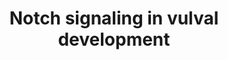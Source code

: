 ---
annotations:
- id: PW:0000204
  parent: signaling pathway
  type: Pathway Ontology
  value: Notch signaling pathway
authors:
- Kyook
- MaintBot
- Eweitz
- RaatsS
description: ''
last-edited: 2021-05-27
organisms:
- Caenorhabditis elegans
redirect_from:
- /index.php/Pathway:WP2220
- /instance/WP2220
- /instance/WP2220_rr118371
revision: r118371
schema-jsonld:
- '@context': https://schema.org/
  '@id': https://wikipathways.github.io/pathways/WP2220.html
  '@type': Dataset
  creator:
    '@type': Organization
    name: WikiPathways
  description: ''
  keywords:
  - APX-1
  - DSL-1
  - LAG-1
  - LAG-2
  - LIN-12
  - ark-1
  - lip-1
  - lst-1
  - lst-2
  - lst-3
  - lst-4
  license: CC0
  name: Notch signaling in vulval development
seo: CreativeWork
title: Notch signaling in vulval development
wpid: WP2220
---